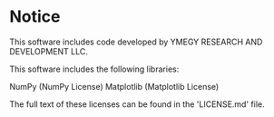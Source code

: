 Notice
======

This software includes code developed by YMEGY RESEARCH AND DEVELOPMENT LLC.

This software includes the following libraries:

NumPy (NumPy License)
Matplotlib (Matplotlib License)

The full text of these licenses can be found in the 'LICENSE.md' file.
